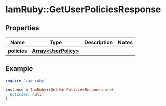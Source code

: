 # IamRuby::GetUserPoliciesResponse

## Properties

| Name | Type | Description | Notes |
| ---- | ---- | ----------- | ----- |
| **policies** | [**Array&lt;UserPolicy&gt;**](UserPolicy.md) |  |  |

## Example

```ruby
require 'iam-ruby'

instance = IamRuby::GetUserPoliciesResponse.new(
  policies: null
)
```

